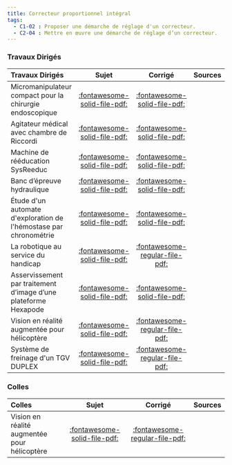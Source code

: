 ```yaml
---
title: Correcteur proportionnel intégral 
tags:
  - C1-02 : Proposer une démarche de réglage d'un correcteur.
  - C2-04 : Mettre en œuvre une démarche de réglage d’un correcteur.
---
```




### Travaux Dirigés 
 
| Travaux Dirigés | Sujet | Corrigé | Sources  | 
| :-------------- | :---: | :-----: | :------: | 
| Micromanipulateur compact pour la chirurgie endoscopique | [:fontawesome-solid-file-pdf:](http://xpessoles-cpge.fr/pdf/Cy_03_01_TD_PI_01_MC2E_Sujet.pdf) | [:fontawesome-solid-file-pdf:](http://xpessoles-cpge.fr/pdf/Cy_03_01_TD_PI_01_MC2E_Corrige.pdf) | 
| Agitateur médical avec chambre de Riccordi | [:fontawesome-solid-file-pdf:](http://xpessoles-cpge.fr/pdf/Cy_03_01_TD_PI_02_Agitateur_Sujet.pdf) | [:fontawesome-solid-file-pdf:](http://xpessoles-cpge.fr/pdf/Cy_03_01_TD_PI_02_Agitateur_Corrige.pdf) | 
| Machine de rééducation SysReeduc | [:fontawesome-solid-file-pdf:](http://xpessoles-cpge.fr/pdf/Cy_03_01_TD_PI_03_SysReeduc_Sujet.pdf) | [:fontawesome-solid-file-pdf:](http://xpessoles-cpge.fr/pdf/Cy_03_01_TD_PI_03_SysReeduc_Corrige.pdf) | 
| Banc d’épreuve hydraulique | [:fontawesome-solid-file-pdf:](http://xpessoles-cpge.fr/pdf/Cy_03_01_TD_PI_04_GroupeHydrau_Sujet.pdf) | [:fontawesome-solid-file-pdf:](http://xpessoles-cpge.fr/pdf/Cy_03_01_TD_PI_04_GroupeHydrau_Corrige.pdf) | 
| Étude d'un automate d'exploration de l'hémostase par chronométrie | [:fontawesome-solid-file-pdf:](http://xpessoles-cpge.fr/pdf/Cy_03_01_TD_PI_05_Chronometrie_Sujet.pdf) | [:fontawesome-solid-file-pdf:](http://xpessoles-cpge.fr/pdf/Cy_03_01_TD_PI_05_Chronometrie_Corrige.pdf) | 
| La robotique au service du handicap | [:fontawesome-solid-file-pdf:](http://xpessoles-cpge.fr/pdf/Cy_03_01_TD_PI_06_Robotique_Sujet.pdf) | [:fontawesome-regular-file-pdf:](http://xpessoles-cpge.fr/pdf/Cy_03_01_TD_PI_06_Robotique_Corrige.pdf) | 
| Asservissement par traitement d’image d’une plateforme Hexapode | [:fontawesome-solid-file-pdf:](http://xpessoles-cpge.fr/pdf/Cy_03_01_TD_PI_07_Hexapode_Sujet.pdf) | [:fontawesome-solid-file-pdf:](http://xpessoles-cpge.fr/pdf/Cy_03_01_TD_PI_07_Hexapode_Corrige.pdf) | 
| Vision en réalité augmentée pour hélicoptère | [:fontawesome-solid-file-pdf:](http://xpessoles-cpge.fr/pdf/Cy_03_01_TD_PI_08_FLIR_Sujet.pdf) | [:fontawesome-regular-file-pdf:](http://xpessoles-cpge.fr/pdf/Cy_03_01_TD_PI_08_FLIR_Corrige.pdf) | 
| Système de freinage d'un TGV DUPLEX | [:fontawesome-solid-file-pdf:](http://xpessoles-cpge.fr/pdf/Cy_03_01_TD_PI_09_FreinageTGV_Sujet.pdf) | [:fontawesome-regular-file-pdf:](http://xpessoles-cpge.fr/pdf/Cy_03_01_TD_PI_09_FreinageTGV_Corrige.pdf) | 

### Colles 
 
| Colles | Sujet | Corrigé | Sources  | 
| :-------------- | :---: | :-----: | :------: | 
| Vision en réalité augmentée pour hélicoptère | [:fontawesome-solid-file-pdf:](http://xpessoles-cpge.fr/pdf/Cy_03_01_TD_PI_08_FLIR_Sujet.pdf) | [:fontawesome-regular-file-pdf:](http://xpessoles-cpge.fr/pdf/Cy_03_01_TD_PI_08_FLIR_Corrige.pdf) | 


